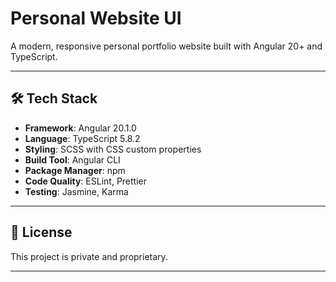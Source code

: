 # Personal Website UI

A modern, responsive personal portfolio website built with Angular 20+ and TypeScript.

---

## 🛠️ Tech Stack

- **Framework**: Angular 20.1.0
- **Language**: TypeScript 5.8.2
- **Styling**: SCSS with CSS custom properties
- **Build Tool**: Angular CLI
- **Package Manager**: npm
- **Code Quality**: ESLint, Prettier
- **Testing**: Jasmine, Karma

---

## 📄 License

This project is private and proprietary.

---
